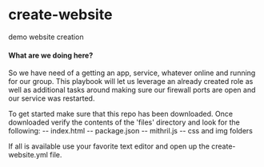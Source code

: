 # create-website
demo website creation

#### What are we doing here?
<p> So we have need of a getting an app, service, whatever online and running for our group.  This playbook will let us leverage an already created role as well as additional tasks around making sure our firewall ports are open and our service was restarted. <p>
<p> To get started make sure that this repo has been downloaded.  Once downloaded verify the contents of the 'files' directory and look for the following:
  -- index.html
  -- package.json
  -- mithril.js
  -- css and img folders
  
If all is available use your favorite text editor and open up the create-website.yml file.  <p>

